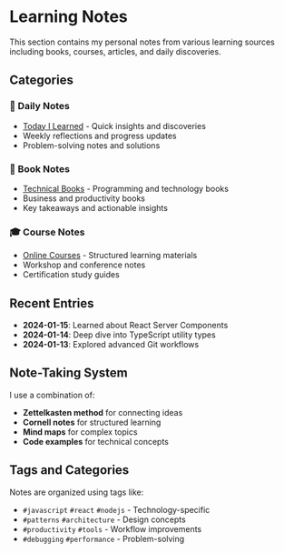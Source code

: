 # Learning Notes

This section contains my personal notes from various learning sources including books, courses, articles, and daily discoveries.

## Categories

### 📅 Daily Notes

- [Today I Learned](./daily.md) - Quick insights and discoveries
- Weekly reflections and progress updates
- Problem-solving notes and solutions

### 📖 Book Notes

- [Technical Books](./books.md) - Programming and technology books
- Business and productivity books
- Key takeaways and actionable insights

### 🎓 Course Notes

- [Online Courses](./courses.md) - Structured learning materials
- Workshop and conference notes
- Certification study guides

## Recent Entries

- **2024-01-15**: Learned about React Server Components
- **2024-01-14**: Deep dive into TypeScript utility types
- **2024-01-13**: Explored advanced Git workflows

## Note-Taking System

I use a combination of:

- **Zettelkasten method** for connecting ideas
- **Cornell notes** for structured learning
- **Mind maps** for complex topics
- **Code examples** for technical concepts

## Tags and Categories

Notes are organized using tags like:

- `#javascript` `#react` `#nodejs` - Technology-specific
- `#patterns` `#architecture` - Design concepts
- `#productivity` `#tools` - Workflow improvements
- `#debugging` `#performance` - Problem-solving
